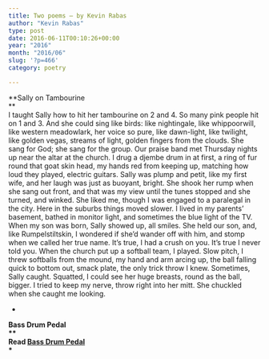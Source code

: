 ```yaml
---
title: Two poems – by Kevin Rabas
author: "Kevin Rabas"
type: post
date: 2016-06-11T00:10:26+00:00
year: "2016"
month: "2016/06"
slug: '?p=466'
category: poetry

---
```

**Sally on Tambourine  
**  
I taught Sally how to hit her tambourine on 2 and 4. So many pink people hit on 1 and 3. And she could sing like birds: like nightingale, like whippoorwill, like western meadowlark, her voice so pure, like dawn-light, like twilight, like golden vegas, streams of light, golden fingers from the clouds. She sang for God; she sang for the group. Our praise band met Thursday nights up near the altar at the church. I drug a djembe drum in at first, a ring of fur round that goat skin head, my hands red from keeping up, matching how loud they played, electric guitars. Sally was plump and petit, like my first wife, and her laugh was just as buoyant, bright. She shook her rump when she sang out front, and that was my view until the tunes stopped and she turned, and winked. She liked me, though I was engaged to a paralegal in the city. Here in the suburbs things moved slower. I lived in my parents’ basement, bathed in monitor light, and sometimes the blue light of the TV. When my son was born, Sally showed up, all smiles. She held our son, and, like Rumpelstiltskin, I wondered if she’d wander off with him, and stomp when we called her true name. It’s true, I had a crush on you. It’s true I never told you. When the church put up a softball team, I played. Slow pitch, I threw softballs from the mound, my hand and arm arcing up, the ball falling quick to bottom out, smack plate, the only trick throw I knew. Sometimes, Sally caught. Squatted, I could see her huge breasts, round as the ball, bigger. I tried to keep my nerve, throw right into her mitt. She chuckled when she caught me looking.

*

**Bass Drum Pedal  
**  
Read [Bass Drum Pedal][1]  
\***

 [1]: http://bombayliterarymagazine.com/wp-content/uploads/2016/06/Bass-Drum-Pedal.pdf
